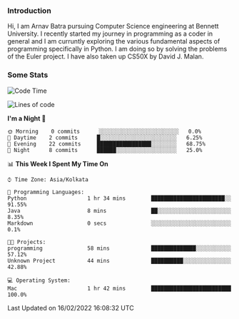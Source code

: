 ### Introduction
Hi, I am Arnav Batra pursuing Computer Science engineering at Bennett University. I recently started my journey in programming as a coder in general and I am curruntly exploring the various fundamental aspects of programming specifically in Python. 
I am doing so by solving the problems of the Euler project. 
I have also taken up CS50X by David J. Malan.

### Some Stats
<!--START_SECTION:waka-->
![Code Time](http://img.shields.io/badge/Code%20Time-16%20hrs%2036%20mins-blue)

![Lines of code](https://img.shields.io/badge/From%20Hello%20World%20I%27ve%20Written-23%20Thousand%20lines%20of%20code-blue)

**I'm a Night 🦉** 

```text
🌞 Morning    0 commits      ░░░░░░░░░░░░░░░░░░░░░░░░░   0.0% 
🌆 Daytime    2 commits      █░░░░░░░░░░░░░░░░░░░░░░░░   6.25% 
🌃 Evening    22 commits     █████████████████░░░░░░░░   68.75% 
🌙 Night      8 commits      ██████░░░░░░░░░░░░░░░░░░░   25.0%

```


📊 **This Week I Spent My Time On** 

```text
⌚︎ Time Zone: Asia/Kolkata

💬 Programming Languages: 
Python                   1 hr 34 mins        ███████████████████████░░   91.55% 
Java                     8 mins              ██░░░░░░░░░░░░░░░░░░░░░░░   8.35% 
Markdown                 0 secs              ░░░░░░░░░░░░░░░░░░░░░░░░░   0.1%

🐱‍💻 Projects: 
programming              58 mins             ██████████████░░░░░░░░░░░   57.12% 
Unknown Project          44 mins             ██████████░░░░░░░░░░░░░░░   42.88%

💻 Operating System: 
Mac                      1 hr 42 mins        █████████████████████████   100.0%

```


 Last Updated on 16/02/2022 16:08:32 UTC
<!--END_SECTION:waka-->
